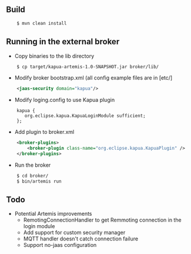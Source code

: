 ## Build

```bash
    $ mvn clean install
```

## Running in the external broker

* Copy binaries to the lib directory

```bash
    $ cp target/kapua-artemis-1.0-SNAPSHOT.jar broker/lib/
```
    
* Modify broker bootstrap.xml (all config example files are in [etc/]

```xml    
    <jaas-security domain="kapua"/>
```   
    
* Modify loging.config to use Kapua plugin

```
    kapua {
       org.eclipse.kapua.KapuaLoginModule sufficient;
    };
```    

* Add plugin to broker.xml

```xml
    <broker-plugins>
        <broker-plugin class-name="org.eclipse.kapua.KapuaPlugin" />
    </broker-plugins>
```        
        
* Run the broker    
    
```bash    
    $ cd broker/
    $ bin/artemis run
```

## Todo

* Potential Artemis improvements
    * RemotingConnectionHandler to get Remmoting connection in the login module
    * Add support for custom security manager
    * MQTT handler doesn't catch connection failure
    * Support no-jaas configuration 